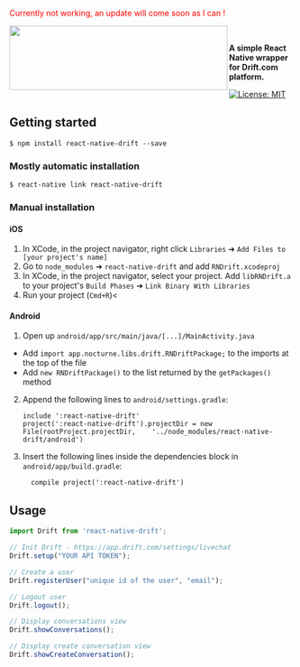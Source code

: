 <span style="color: red">Currently not working, an update will come soon as I can !</color>

<a href="https://nocturne.app"><img src="https://i.imgur.com/3b14zAm.png" align="left" height="114" width="387"/></a>      

<br>

**A simple React Native wrapper for Drift.com platform.**

[![License: MIT](https://img.shields.io/badge/License-MIT-yellow.svg)](https://opensource.org/licenses/MIT)


## Getting started

`$ npm install react-native-drift --save`

### Mostly automatic installation

`$ react-native link react-native-drift`

### Manual installation


#### iOS

1. In XCode, in the project navigator, right click `Libraries` ➜ `Add Files to [your project's name]`
2. Go to `node_modules` ➜ `react-native-drift` and add `RNDrift.xcodeproj`
3. In XCode, in the project navigator, select your project. Add `libRNDrift.a` to your project's `Build Phases` ➜ `Link Binary With Libraries`
4. Run your project (`Cmd+R`)<

#### Android

1. Open up `android/app/src/main/java/[...]/MainActivity.java`
  - Add `import app.nocturne.libs.drift.RNDriftPackage;` to the imports at the top of the file
  - Add `new RNDriftPackage()` to the list returned by the `getPackages()` method
2. Append the following lines to `android/settings.gradle`:
  	```
  	include ':react-native-drift'
  	project(':react-native-drift').projectDir = new File(rootProject.projectDir, 	'../node_modules/react-native-drift/android')
  	```
3. Insert the following lines inside the dependencies block in `android/app/build.gradle`:
  	```
      compile project(':react-native-drift')
  	```


## Usage
```javascript
import Drift from 'react-native-drift';

// Init Drift - https://app.drift.com/settings/livechat
Drift.setup("YOUR API TOKEN");

// Create a user
Drift.registerUser("unique id of the user", "email");

// Logout user
Drift.logout();

// Display conversations view
Drift.showConversations();

// Display create conversation view
Drift.showCreateConversation();

```
  
